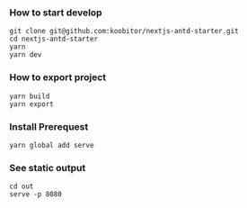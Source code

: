 ### How to start develop
```
git clone git@github.com:koobitor/nextjs-antd-starter.git
cd nextjs-antd-starter
yarn
yarn dev
```

### How to export project
```
yarn build
yarn export
```

### Install Prerequest
```
yarn global add serve
```

### See static output
```
cd out
serve -p 8080
```
